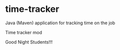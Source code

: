 # time-tracker
Java (Maven) application for tracking time on the job

Time tracker mod

Good Night Students!!!
